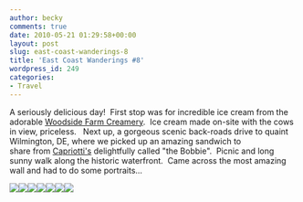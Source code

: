 ```yaml
---
author: becky
comments: true
date: 2010-05-21 01:29:58+00:00
layout: post
slug: east-coast-wanderings-8
title: 'East Coast Wanderings #8'
wordpress_id: 249
categories:
- Travel
---
```


A seriously delicious day!  First stop was for incredible ice cream from the adorable [Woodside Farm Creamery](http://www.woodsidefarmcreamery.com/).  Ice cream made on-site with the cows in view, priceless.   Next up, a gorgeous scenic back-roads drive to quaint Wilmington, DE, where we picked up an amazing sandwich to share from [Capriotti's](http://roadfood.com/Restaurant/Reviews/4511/capriottis) delightfully called "the Bobbie".  Picnic and long sunny walk along the historic waterfront.  Came across the most amazing wall and had to do some portraits...




[![](http://beta.beckyjenson.com/wp-content/uploads/2010/05/blog-April10-00015.jpg)](http://beta.beckyjenson.com/wp-content/uploads/2010/05/blog-April10-00015.jpg)[![](http://beta.beckyjenson.com/wp-content/uploads/2010/05/blog-April10-00045.jpg)](http://beta.beckyjenson.com/wp-content/uploads/2010/05/blog-April10-00045.jpg)[![](http://beta.beckyjenson.com/wp-content/uploads/2010/05/blog-April10-00025.jpg)](http://beta.beckyjenson.com/wp-content/uploads/2010/05/blog-April10-00025.jpg)[![](http://beta.beckyjenson.com/wp-content/uploads/2010/05/blog-April10-00035.jpg)](http://beta.beckyjenson.com/wp-content/uploads/2010/05/blog-April10-00035.jpg)[![](http://beta.beckyjenson.com/wp-content/uploads/2010/05/blog-April10-00055.jpg)](http://beta.beckyjenson.com/wp-content/uploads/2010/05/blog-April10-00055.jpg)[![](http://beta.beckyjenson.com/wp-content/uploads/2010/05/blog-April10-00063.jpg)](http://beta.beckyjenson.com/wp-content/uploads/2010/05/blog-April10-00063.jpg)[![](http://beta.beckyjenson.com/wp-content/uploads/2010/05/blog-April10-00073.jpg)](http://beta.beckyjenson.com/wp-content/uploads/2010/05/blog-April10-00073.jpg)
